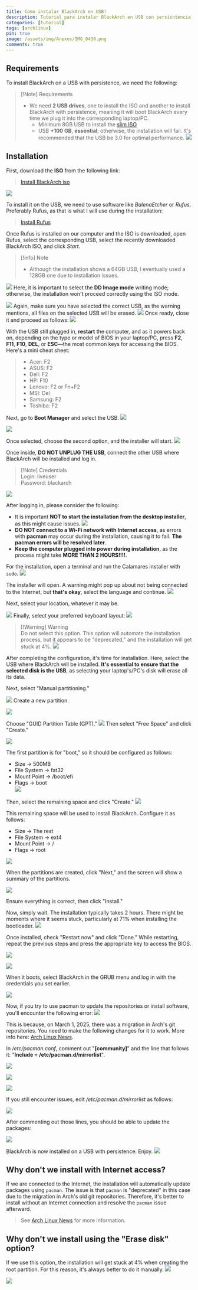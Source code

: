 ```yaml
---
title: Como instalar BlackArch en USB! 
description: Tutorial para instalar BlackArch en USB con persisntencia
categories: [tutorial]
tags: [archlinux]
pin: true
image: /assets/img/Anexos/IMG_0439.png
comments: true
---
```

## Requirements

To install BlackArch on a USB with persistence, we need the following:

>[!Note] Requirements 
>- We need **2 USB drives**, one to install the ISO and another to install BlackArch with persistence, meaning it will boot BlackArch every time we plug it into the corresponding laptop/PC. 
>    - Minimum 8GB USB to install the [slim ISO](https://ftp.halifax.rwth-aachen.de/blackarch/iso/blackarch-linux-slim-2023.05.01-x86_64.iso)
>    - USB **+100 GB**, **essential**; otherwise, the installation will fail. It's recommended that the USB be 3.0 for optimal performance.
>    ![](/assets/img/Anexos/IMG_0441.png)



## Installation
First, download the **ISO** from the following link:

> [Install BlackArch iso](https://www.blackarch.org/downloads.html)

![](/assets/img/Anexos/Pasted%20image%2020250313090731-1.png)

To install it on the USB, we need to use software like _BalenaEtcher_ or _Rufus_. Preferably Rufus, as that is what I will use during the installation:

> [Install Rufus](https://rufus.ie/en/)

Once Rufus is installed on our computer and the ISO is downloaded, open Rufus, select the corresponding USB, select the recently downloaded BlackArch ISO, and click _Start_.
> [!info] Note 
> - Although the installation shows a 64GB USB, I eventually used a 128GB one due to installation issues.

![](/assets/img/Anexos/Pasted%20image%2020250313093740-1.png)
Here, it is important to select the **DD Image mode** writing mode; otherwise, the installation won't proceed correctly using the ISO mode.

![](/assets/img/Anexos/Pasted%20image%2020250313093814-1.png)
Again, make sure you have selected the correct USB, as the warning mentions, all files on the selected USB will be erased. 
![](/assets/img/Anexos/Pasted%20image%2020250313093837-1.png)
Once ready, close it and proceed as follows:
![](/assets/img/Anexos/Pasted%20image%2020250313094910-1.png)

With the USB still plugged in, **restart** the computer, and as it powers back on, depending on the type or model of BIOS in your laptop/PC, press **F2**, **F11**, **F10**, **DEL**, or **ESC**—the most common keys for accessing the BIOS. Here's a mini cheat sheet:
> - Acer: F2
> - ASUS: F2
> - Dell: F2
> - HP: F10
> - Lenovo: F2 or Fn+F2
> - MSI: Del
> - Samsung: F2
> - Toshiba: F2

Next, go to **Boot Manager** and select the USB.
![](/assets/img/Anexos/IMG_0445-1.png)

![](/assets/img/Anexos/IMG_0395.png)

Once selected, choose the second option, and the installer will start.
![](/assets/img/Anexos/IMG_0396.png)

Once inside, **DO NOT UNPLUG THE USB**, connect the other USB where BlackArch will be installed and log in.
>[!Note] Credentials  
>Login: liveuser  
>Password: blackarch

![](/assets/img/Anexos/IMG_0397.png)

After logging in, please consider the following:
- It is important **NOT to start the installation from the desktop installer**, as this might cause issues.
![](/assets/img/Anexos/Pasted%20image%2020250316092517-1.png)
- **DO NOT connect to a Wi-Fi network with Internet access**, as errors with **pacman** may occur during the installation, causing it to fail. **The pacman errors will be resolved later**.
- **Keep the computer plugged into power during installation**, as the process might take **MORE THAN 2 HOURS!!!!**.

For the installation, open a terminal and run the Calamares installer with `sudo`.
![](/assets/img/Anexos/Pasted%20image%2020250316092432-1.png)

The installer will open. A warning might pop up about not being connected to the Internet, but **that's okay**, select the language and continue.
![](/assets/img/Anexos/Pasted%20image%2020250316091721-1.png)

Next, select your location, whatever it may be.

![](/assets/img/Anexos/IMG_0399-1.png)
Finally, select your preferred keyboard layout:
![](/assets/img/Anexos/IMG_0400.png)

> [!Warning] Warning  
> Do not select this option. This option will automate the installation process, but it appears to be "deprecated," and the installation will get stuck at 4%.
![](/assets/img/Anexos/Pasted%20image%2020250316092257-1.png)

After completing the configuration, it's time for installation. Here, select the USB where BlackArch will be installed. **It's essential to ensure that the selected disk is the USB**, as selecting your laptop's/PC's disk will erase all its data.

Next, select "Manual partitioning."

![](/assets/img/Anexos/Pasted%20image%2020250316092632-1.png)
Create a new partition.

![](/assets/img/Anexos/Pasted%20image%2020250316092655-1.png)

Choose "GUID Partition Table (GPT)."
![](/assets/img/Anexos/Pasted%20image%2020250316092708-1.png)
Then select "Free Space" and click "Create."

![](/assets/img/Anexos/Pasted%20image%2020250316092734-1.png)

The first partition is for "boot," so it should be configured as follows:
- Size -> 500MB  
- File System -> fat32  
- Mount Point -> /boot/efi  
- Flags -> boot  
![](/assets/img/Anexos/Pasted%20image%2020250316092756-1.png)

Then, select the remaining space and click "Create."
![](/assets/img/Anexos/Pasted%20image%2020250316092910-1.png)

This remaining space will be used to install BlackArch. Configure it as follows:  
- Size -> The rest  
- File System -> ext4  
- Mount Point -> /  
- Flags -> root  

![](/assets/img/Anexos/Pasted%20image%2020250316092820-1.png)

When the partitions are created, click "Next," and the screen will show a summary of the partitions.

![](/assets/img/Anexos/Pasted%20image%2020250316092952-1.png)

Ensure everything is correct, then click "Install."  

Now, simply wait. The installation typically takes 2 hours. There might be moments where it seems stuck, particularly at 71% when installing the bootloader.
![](/assets/img/Anexos/IMG_0427.png)

Once installed, check "Restart now" and click "Done." While restarting, repeat the previous steps and press the appropriate key to access the BIOS.

![](/assets/img/Anexos/IMG_0428.png)

![](/assets/img/Anexos/IMG_0446(1).png)

When it boots, select BlackArch in the GRUB menu and log in with the credentials you set earlier.

![](/assets/img/Anexos/IMG_0447.png)

Now, if you try to use pacman to update the repositories or install software, you'll encounter the following error:
![](/assets/img/Anexos/IMG_0431.png)

This is because, on March 1, 2025, there was a migration in Arch's git repositories. You need to make the following changes for it to work. More info here: [Arch Linux News](https://archlinux.org/news/cleaning-up-old-repositories/).

In _/etc/pacman.conf_, comment out "**[community]**" and the line that follows it: "**Include = /etc/pacman.d/mirrorlist**".

![](/assets/img/Anexos/IMG_0432.png)

![](/assets/img/Anexos/IMG_0433.png)

![](/assets/img/Anexos/IMG_0436.png)

If you still encounter issues, edit _/etc/pacman.d/mirrorlist_ as follows: 

![](/assets/img/Anexos/IMG_0440.png)

After commenting out those lines, you should be able to update the packages:

![](/assets/img/Anexos/IMG_0437.png)

BlackArch is now installed on a USB with persistence. Enjoy.
![](/assets/img/Anexos/IMG_0439.png)



## Why don't we install with Internet access?
If we are connected to the Internet, the installation will automatically update packages using `pacman`. The issue is that `pacman` is "deprecated" in this case due to the migration in Arch's old git repositories. Therefore, it's better to install without an Internet connection and resolve the `pacman` issue afterward.  
> See [Arch Linux News](https://archlinux.org/news/cleaning-up-old-repositories/) for more information.



## Why don't we install using the "Erase disk" option?
If we use this option, the installation will get stuck at 4% when creating the root partition. For this reason, it's always better to do it manually.
![](/assets/img/Anexos/Pasted%20image%2020250316092257-1.png)

![](/assets/img/Anexos/Pasted%20image%2020250316150401-1.png)
